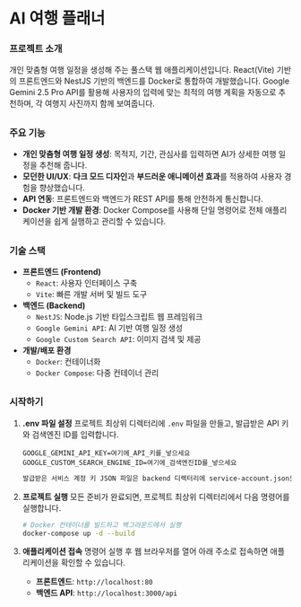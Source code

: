 # AI 여행 플래너

### 프로젝트 소개
개인 맞춤형 여행 일정을 생성해 주는 풀스택 웹 애플리케이션입니다. React(Vite) 기반의 프론트엔드와 NestJS 기반의 백엔드를 Docker로 통합하여 개발했습니다. Google Gemini 2.5 Pro API를 활용해 사용자의 입력에 맞는 최적의 여행 계획을 자동으로 추천하며, 각 여행지 사진까지 함께 보여줍니다.

##

### 주요 기능
- **개인 맞춤형 여행 일정 생성**: 목적지, 기간, 관심사를 입력하면 AI가 상세한 여행 일정을 추천해 줍니다.
- **모던한 UI/UX**: **다크 모드 디자인**과 **부드러운 애니메이션 효과**를 적용하여 사용자 경험을 향상했습니다.
- **API 연동**: 프론트엔드와 백엔드가 REST API를 통해 안전하게 통신합니다.
- **Docker 기반 개발 환경**: Docker Compose를 사용해 단일 명령어로 전체 애플리케이션을 쉽게 실행하고 관리할 수 있습니다.

##

### 기술 스택
- **프론트엔드 (Frontend)**
    - `React`: 사용자 인터페이스 구축
    - `Vite`: 빠른 개발 서버 및 빌드 도구
- **백엔드 (Backend)**
    - `NestJS`: Node.js 기반 타입스크립트 웹 프레임워크
    - `Google Gemini API`: AI 기반 여행 일정 생성
    - `Google Custom Search API`: 이미지 검색 및 제공
- **개발/배포 환경**
    - `Docker`: 컨테이너화
    - `Docker Compose`: 다중 컨테이너 관리

##

### 시작하기

1.  **.env 파일 설정**
    프로젝트 최상위 디렉터리에 `.env` 파일을 만들고, 발급받은 API 키와 검색엔진 ID를 입력합니다.

    ```dotenv
    GOOGLE_GEMINI_API_KEY=여기에_API_키를_넣으세요
    GOOGLE_CUSTOM_SEARCH_ENGINE_ID=여기에_검색엔진ID를_넣으세요
    ```
    ```bash
    발급받은 서비스 계정 키 JSON 파일은 backend 디렉터리에 service-account.json으로 저장해야 합니다.
    ```

2.  **프로젝트 실행**
    모든 준비가 완료되면, 프로젝트 최상위 디렉터리에서 다음 명령어를 실행합니다.

    ```bash
    # Docker 컨테이너를 빌드하고 백그라운드에서 실행
    docker-compose up -d --build
    ```

3.  **애플리케이션 접속**
    명령어 실행 후 웹 브라우저를 열어 아래 주소로 접속하면 애플리케이션을 확인할 수 있습니다.

    - **프론트엔드**: `http://localhost:80`
    - **백엔드 API**: `http://localhost:3000/api`